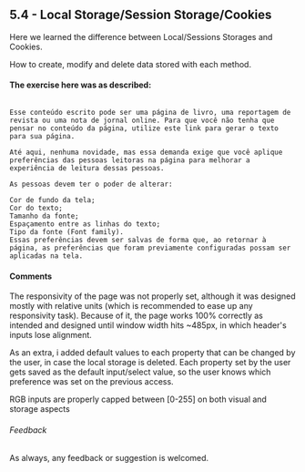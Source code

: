 ## 5.4 - Local Storage/Session Storage/Cookies

Here we learned the difference between Local/Sessions Storages and Cookies.

How to create, modify and delete data stored with each method.

#### The exercise here was as described:

```Imagine que você é a pessoa responsável por desenvolver uma página que servirá como um leitor de conteúdo escrito.

Esse conteúdo escrito pode ser uma página de livro, uma reportagem de revista ou uma nota de jornal online. Para que você não tenha que pensar no conteúdo da página, utilize este link para gerar o texto para sua página.

Até aqui, nenhuma novidade, mas essa demanda exige que você aplique preferências das pessoas leitoras na página para melhorar a experiência de leitura dessas pessoas.

As pessoas devem ter o poder de alterar:

Cor de fundo da tela;
Cor do texto;
Tamanho da fonte;
Espaçamento entre as linhas do texto;
Tipo da fonte (Font family).
Essas preferências devem ser salvas de forma que, ao retornar à página, as preferências que foram previamente configuradas possam ser aplicadas na tela.
```

#### Comments

The responsivity of the page was not properly set, although it was designed mostly with relative units (which is recommended to ease up any responsivity task). Because of it, the page works 100% correctly as intended and designed until window width hits ~485px, in which header's inputs lose alignment.

As an extra, i added default values to each property that can be changed by the user, in case the local storage is deleted. Each property set by the user gets saved as the default input/select value, so the user knows which preference was set on the previous access.

RGB inputs are properly capped between [0-255] on both visual and storage aspects

###### Feedback

As always, any feedback or suggestion is welcomed.
